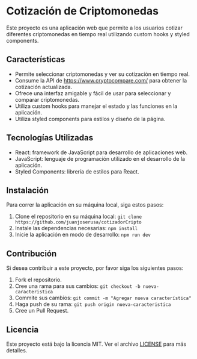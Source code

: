 # Cotización de Criptomonedas

Este proyecto es una aplicación web que permite a los usuarios cotizar diferentes criptomonedas en tiempo real utilizando custom hooks y styled components.

## Características

- Permite seleccionar criptomonedas y ver su cotización en tiempo real.
- Consume la API de https://www.cryptocompare.com/ para obtener la cotización actualizada.
- Ofrece una interfaz amigable y fácil de usar para seleccionar y comparar criptomonedas.
- Utiliza custom hooks para manejar el estado y las funciones en la aplicación.
- Utiliza styled components para estilos y diseño de la página.

## Tecnologías Utilizadas

- React: framework de JavaScript para desarrollo de aplicaciones web.
- JavaScript: lenguaje de programación utilizado en el desarrollo de la aplicación.
- Styled Components: librería de estilos para React.


## Instalación

Para correr la aplicación en su máquina local, siga estos pasos:

1. Clone el repositorio en su máquina local: `git clone https://github.com/juanjoserusa/cotizadorCripto`
2. Instale las dependencias necesarias: `npm install`
3. Inicie la aplicación en modo de desarrollo: `npm run dev`

## Contribución

Si desea contribuir a este proyecto, por favor siga los siguientes pasos:

1. Fork el repositorio.
2. Cree una rama para sus cambios: `git checkout -b nueva-caracteristica`
3. Commite sus cambios: `git commit -m "Agregar nueva característica"`
4. Haga push de su rama: `git push origin nueva-caracteristica`
5. Cree un Pull Request.

## Licencia

Este proyecto está bajo la licencia MIT. Ver el archivo [LICENSE](LICENSE) para más detalles.
